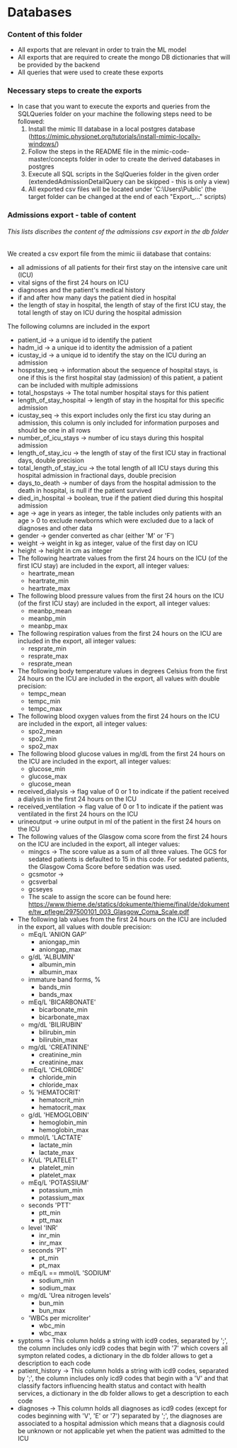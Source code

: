 # Databases

### Content of this folder
- All exports that are relevant in order to train the ML model
- All exports that are required to create the mongo DB dictionaries that will be provided by the backend
- All queries that were used to create these exports

### Necessary steps to create the exports
- In case that you want to execute the exports and queries from the SQLQueries folder on your machine the following steps need to be followed:
	1. Install the mimic III database in a local postgres database (https://mimic.physionet.org/tutorials/install-mimic-locally-windows/)
	2. Follow the steps in the README file in the mimic-code-master/concepts folder in oder to create the derived databases in postgres
	3. Execute all SQL scripts in the SqlQueries folder in the given order (extendedAdmissionDetailQuery can be skipped - this is only a view)
	4. All exported csv files will be located under 'C:\Users\Public\' (the target folder can be changed at the end of each "Export_..." scripts)
 
###  Admissions export - table of content
###### This lists discribes the content of the admissions csv export in the db folder 
We created a csv export file from the mimic iii database that contains: 
- all admissions of all patients for their first stay on the intensive care unit (ICU)
- vital signs of the first 24 hours on ICU
- diagnoses and the patient's medical history
- if and after how many days the patient died in hospital
- the length of stay in hospital, the length of stay of the first ICU stay, the total length of stay on ICU during the hospital admission

The following columns are included in the export
- patient_id -> a unique id to identify the patient
- hadm_id -> a unique id to identity the admission of a patient
- icustay_id -> a unique id to identify the stay on the ICU during an admission
- hospstay_seq -> information about the sequence of hospital stays, is one if this is the first hospital stay (admission) of this patient, a patient can be included with multiple admissions
- total_hospstays -> The total number hospital stays for this patient
- length_of_stay_hospital -> length of stay in the hospital for this specific admission
- icustay_seq -> this export includes only the first icu stay during an admission, this column is only included for information purposes and should be one in all rows
- number_of_icu_stays -> number of icu stays during this hospital admission
- length_of_stay_icu -> the length of stay of the first ICU stay in fractional days, double precision
- total_length_of_stay_icu -> the total length of all ICU stays during this hospital admission in fractional days, double precision
- days_to_death -> number of days from the hospital admission to the death in hospital, is null if the patient survived 
- died_in_hospital -> boolean, true if the patient died during this hospital admission
- age -> age in years as integer, the table includes only patients with an age > 0 to exclude newborns which were excluded due to a lack of diagnoses and other data
- gender -> gender converted as char (either 'M' or 'F')
- weight -> weight in kg as integer, value of the first day on ICU
- height -> height in cm as integer
- The following heartrate values from the first 24 hours on the ICU (of the first ICU stay) are included in the export, all integer values:
	- heartrate_mean
	- heartrate_min
	- heartrate_max
- The following blood pressure values from the first 24 hours on the ICU (of the first ICU stay) are included in the export, all integer values:
	- meanbp_mean
	- meanbp_min
	- meanbp_max
- The following respiration values from the first 24 hours on the ICU are included in the export, all integer values:	
	- resprate_min
	- resprate_max
	- resprate_mean
- The following body temperature values in degrees Celsius from the first 24 hours on the ICU are included in the export, all values with double precision:
	- tempc_mean
	- tempc_min
	- tempc_max
- The following blood oxygen values from the first 24 hours on the ICU are included in the export, all integer values:	
	- spo2_mean
	- spo2_min
	- spo2_max		
- The following blood glucose values in mg/dL from the first 24 hours on the ICU are included in the export, all integer values:	
	- glucose_min
	- glucose_max
	- glucose_mean
- received_dialysis -> flag value of 0 or 1 to indicate if the patient received a dialysis in the first 24 hours on the ICU
- received_ventilation -> flag value of 0 or 1 to indicate if the patient was ventilated in the first 24 hours on the ICU	
- urineoutput -> urine output in ml of the patient in the first 24 hours on the ICU
- The following values of the Glasgow coma score from the first 24 hours on the ICU are included in the export, all integer values:
	- mingcs -> The score value as a sum of all three values. The GCS for sedated patients is defaulted to 15 in this code. For sedated patients, the Glasgow Coma Score before sedation was used.
	- gcsmotor -> 
	- gcsverbal
	- gcseyes
	- The scale to assign the score can be found here: https://www.thieme.de/statics/dokumente/thieme/final/de/dokumente/tw_pflege/297500101_003_Glasgow_Coma_Scale.pdf
- The following lab values from the first 24 hours on the ICU are included in the export, all values with double precision:	
	- mEq/L 'ANION GAP'
		- aniongap_min		
		- aniongap_max      
	- g/dL 'ALBUMIN'
		- albumin_min      
		- albumin_max	    
	- immature band forms, %
		- bands_min         
		- bands_max         
	- mEq/L 'BICARBONATE'
		- bicarbonate_min   
		- bicarbonate_max   
	- mg/dL 'BILIRUBIN'
		- bilirubin_min     
		- bilirubin_max     
	- mg/dL 'CREATININE'
		- creatinine_min    
		- creatinine_max    
	- mEq/L 'CHLORIDE'
		- chloride_min      
		- chloride_max      
	- % 'HEMATOCRIT'
		- hematocrit_min    
		- hematocrit_max    
	- g/dL 'HEMOGLOBIN'	
		- hemoglobin_min    
		- hemoglobin_max    
	- mmol/L 'LACTATE'	
		- lactate_min       
		- lactate_max       
	- K/uL 'PLATELET'	
		- platelet_min      
		- platelet_max      
	- mEq/L 'POTASSIUM'
		- potassium_min     
		- potassium_max     
	- seconds 'PTT'
		- ptt_min           
		- ptt_max 
	- level 'INR'
		- inr_min           
		- inr_max
	- seconds 'PT'
		- pt_min
		- pt_max
	- mEq/L == mmol/L 'SODIUM'
		- sodium_min
		- sodium_max
	- mg/dL 'Urea nitrogen levels'	
		- bun_min
		- bun_max
	- 'WBCs per microliter'	
		- wbc_min
		- wbc_max
- syptoms -> This column holds a string with icd9 codes, separated by ';', the column includes only icd9 codes that begin with '7' which covers all sympton related codes, a dictionary in the db folder allows to get a description to each code
- patient_history -> This column holds a string with icd9 codes, separated by ';', the column includes only icd9 codes that begin with a 'V' and that classify factors influencing health status and contact with health services, a dictionary in the db folder allows to get a description to each code
- diagnoses -> This column holds all diagnoses as icd9 codes (except for codes beginning with 'V', 'E' or '7') separated by ';', the diagnoses are associated to a hospital admission which means that a diagnosis could be unknown or not applicable yet when the patient was admitted to the ICU

